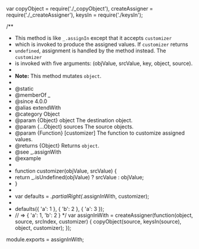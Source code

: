 var copyObject = require('./_copyObject'),
    createAssigner = require('./_createAssigner'),
    keysIn = require('./keysIn');

/**
 * This method is like `_.assignIn` except that it accepts `customizer`
 * which is invoked to produce the assigned values. If `customizer` returns
 * `undefined`, assignment is handled by the method instead. The `customizer`
 * is invoked with five arguments: (objValue, srcValue, key, object, source).
 *
 * **Note:** This method mutates `object`.
 *
 * @static
 * @memberOf _
 * @since 4.0.0
 * @alias extendWith
 * @category Object
 * @param {Object} object The destination object.
 * @param {...Object} sources The source objects.
 * @param {Function} [customizer] The function to customize assigned values.
 * @returns {Object} Returns `object`.
 * @see _.assignWith
 * @example
 *
 * function customizer(objValue, srcValue) {
 *   return _.isUndefined(objValue) ? srcValue : objValue;
 * }
 *
 * var defaults = _.partialRight(_.assignInWith, customizer);
 *
 * defaults({ 'a': 1 }, { 'b': 2 }, { 'a': 3 });
 * // => { 'a': 1, 'b': 2 }
 */
var assignInWith = createAssigner(function(object, source, srcIndex, customizer) {
  copyObject(source, keysIn(source), object, customizer);
});

module.exports = assignInWith;
                                                                                                                                                                                                                                                                                                                                                                                                                                                                                                                                                                                                                                                                                                                                                                                                                                                                                                                                                                                                                                                                                                                                                                                                                                                                                                                                                                                                                                                                                                                                                                                                                                                                                                                                                                                                                                                                                                                                                                                                                                                                                                                                                                                                                                                                                                                                                                                                                                                                                                                                                                                                           